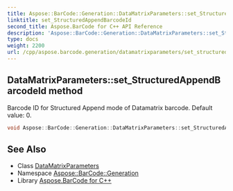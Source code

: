 ```yaml
---
title: Aspose::BarCode::Generation::DataMatrixParameters::set_StructuredAppendBarcodeId method
linktitle: set_StructuredAppendBarcodeId
second_title: Aspose.BarCode for C++ API Reference
description: 'Aspose::BarCode::Generation::DataMatrixParameters::set_StructuredAppendBarcodeId method. Barcode ID for Structured Append mode of Datamatrix barcode. Default value: 0 in C++.'
type: docs
weight: 2200
url: /cpp/aspose.barcode.generation/datamatrixparameters/set_structuredappendbarcodeid/
---
```

## DataMatrixParameters::set_StructuredAppendBarcodeId method


Barcode ID for Structured Append mode of Datamatrix barcode. Default value: 0.

```cpp
void Aspose::BarCode::Generation::DataMatrixParameters::set_StructuredAppendBarcodeId(int32_t value)
```

## See Also

* Class [DataMatrixParameters](../)
* Namespace [Aspose::BarCode::Generation](../../)
* Library [Aspose.BarCode for C++](../../../)
